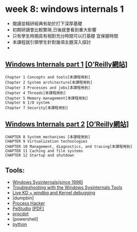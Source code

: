 # week 8: windows internals 1
- 閱讀並精研經典有助於打下深厚基礎
- 初期研讀會比較繁瑣,日後就會看到重大影響
- 只有學生時期具有相對充分時間可以打基礎  宜保握時間
- 本課程就引領學生針對幾項主題深入探討
- 
## [Windows Internals part 1](https://www.microsoftpressstore.com/store/windows-internals-part-1-system-architecture-processes-9780735684188)  [[O’Reilly網站]](https://www.oreilly.com/library/view/windows-internals-part/9780135462348/)
```
Chapter 1 Concepts and tools[本課程用到]
Chapter 2 System architecture[本課程用到]
Chapter 3 Processes and jobs[本課程用到]
Chapter 4 Threads[本課程用到]
Chapter 5 Memory management[本課程用到]
Chapter 6 I/O system
Chapter 7 Security[本課程用到]
```
## [Windows Internals part 2](https://www.microsoftpressstore.com/store/windows-internals-part-2-9780135462331)  [[O’Reilly網站]](https://www.oreilly.com/library/view/windows-internals-part/9780135462348/)
```
CHAPTER 8 System mechanisms [本課程用到]
CHAPTER 9 Virtualization technologies 
CHAPTER 10 Management, diagnostics, and tracing[本課程用到]
CHAPTER 11 Caching and file systems 
CHAPTER 12 Startup and shutdown  
```
## Tools:
- [Windows Sysinternals(since 1996)](https://docs.microsoft.com/en-us/sysinternals/)
- [Troubleshooting with the Windows Sysinternals Tools](https://docs.microsoft.com/en-us/sysinternals/resources/troubleshooting-book)
- [Live KD + windbg and Kernel debugging]()
- [dumpbin]
- [Process Hacker](https://processhacker.sourceforge.io/)
- [PeStudio](https://www.winitor.com/)  [[PDF]](https://www.winitor.com/pdf/pestudio.pdf)
- [procdot](https://www.procdot.com/)
- [powershell]
- [python]()
